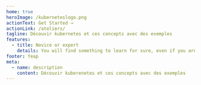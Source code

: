 ```yaml
---
home: true
heroImage: /kuberneteslogo.png
actionText: Get Started →
actionLink: /ateliers/
tagline: Découvir kubernetes et ces concepts avec des exemples
features:
  - title: Novice or expert
    details: You will find something to learn for sure, even if you are a webpack rock star.
footer: Yeap
meta:
  - name: description
    content: Découvir kuberenetes et ces concepts avec des exemples
---
```

